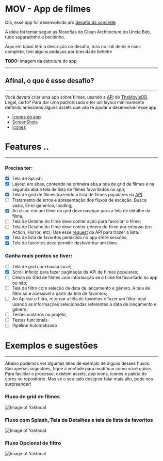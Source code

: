 # MOV - App de filmes
Olá, esse app foi desenvolvido pro [desafio da concrete](https://github.com/concretesolutions/ios-recruiting-brazil).

A ideia foi tentar seguir as filosofias do Clean Architecture do Uncle Bob, tudo separadinho e bonitinho.

Aqui em baixo tem a descrição do desafio, mas no link deles é mais completo, tirei alguns pedaços por brevidade hehehe

**TODO:** imagem da estrutura do app

---

## Afinal, o que é esse desafio?

---

Você deverá criar uma app sobre filmes, usando a [API](https://developers.themoviedb.org/3/getting-started/introduction) do [TheMovieDB](https://www.themoviedb.org/?language=en). Legal, certo? Para dar uma padronizada e ter um layout minimamente definido anexamos alguns assets que vão te ajudar a desenvolver esse app:

- [Ícones do app](assets/appIcons)
- [ScreenShots](assets/screenshots)
- [Ícones](assets/icons)

# Features ..

---

### Precisa ter:

- [x] Tela de Splash;
- [x] Layout em abas, contendo na primeira aba a tela de grid de filmes e na segunda aba a tela de lista de filmes favoritados no app;
- [x] Tela de grid de filmes trazendo a lista de filmes populares da [API](https://developers.themoviedb.org/3/movies/get-popular-movies).
- [ ] Tratamento de erros e apresentação dos fluxos de exceção: Busca vazia, Error generico, loading;
- [x] Ao clicar em um filme do grid deve navegar para a tela de detalhe do filme;
- [ ] Tela de Detalhe do filme deve conter ação para favoritar o filme;
- [ ] Tela de Detalhe do filme deve conter gênero do filme por extenso (ex: Action, Horror, etc); Use esse [request](https://developers.themoviedb.org/3/genres/get-movie-list) da API para trazer a lista.
- [x] Tela de lista de favoritos persistido no app entre sessões;
- [x] Tela de favoritos deve permitir desfavoritar um filme.

### Ganha mais pontos se tiver:

- [ ] Tela de grid com busca local;
- [x] Scroll Infinito para fazer paginação da API de filmes populares;
- [ ] Célula do Grid de filmes com informação se o filme foi favoritado no app ou não;
- [ ] Tela de filtro com seleção de data de lançamento e gênero. A tela de filtro só é acessível a partir da tela de favoritos;
- [ ] Ao Aplicar o filtro, retornar a tela de favoritos e fazer um filtro local usando as informações selecionadas referentes a data de lançamento e gênero;
- [ ] Testes unitários no projeto;
- [ ] Testes funcionais.
- [ ] Pipeline Automatizado

# Exemplos e sugestões

---

Abaixo podemos ver algumas telas de exemplo de alguns desses fluxos. São apenas sugestões, fique à vontade para modificar como você quiser.
Para facilitar o processo, existem assets, app icons, ícones e paleta de cores no repositório. Mas se o seu lado designer falar mais alto, pode nos surpreender!

### Fluxo de grid de filmes

![Image of Yaktocat](assets/flow/lista.png)

### Fluxo com Splash, Tela de Detalhes e tela de lista da favoritos

![Image of Yaktocat](assets/flow/splash_detalhes.png)

### Fluxo Opcional de filtro

![Image of Yaktocat](assets/flow/filtro.png)
